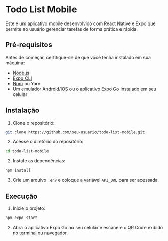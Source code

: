 # Todo List Mobile

Este é um aplicativo mobile desenvolvido com React Native e Expo que permite ao usuário gerenciar tarefas de forma prática e rápida.

## Pré-requisitos

Antes de começar, certifique-se de que você tenha instalado em sua máquina:

- [Node.js](https://nodejs.org/)
- [Expo CLI](https://docs.expo.dev/get-started/installation/)
- [Npm](https://www.npmjs.com/) ou Yarn
- Um emulador Android/iOS ou o aplicativo Expo Go instalado em seu celular

## Instalação

1. Clone o repositório:

```bash
git clone https://github.com/seu-usuario/todo-list-mobile.git
```

2. Acesse o diretório do repositório:

```bash
cd todo-list-mobile
```

2. Instale as dependências:

```bash
npm install
```

3. Crie um arquivo `.env` e coloque a variável `API_URL` para ser acessada.

## Execução

1. Inicie o projeto:

```bash
npx expo start
```

2. Abra o aplicativo Expo Go no seu celular e escaneie o QR Code exibido no terminal ou navegador.

